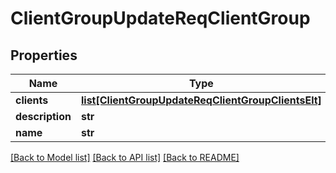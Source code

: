 # ClientGroupUpdateReqClientGroup

## Properties
Name | Type | Description | Notes
------------ | ------------- | ------------- | -------------
**clients** | [**list[ClientGroupUpdateReqClientGroupClientsElt]**](ClientGroupUpdateReqClientGroupClientsElt.md) |  | [optional] 
**description** | **str** |  | [optional] 
**name** | **str** |  | [optional] 

[[Back to Model list]](../README.md#documentation-for-models) [[Back to API list]](../README.md#documentation-for-api-endpoints) [[Back to README]](../README.md)


